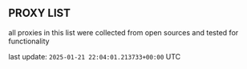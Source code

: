 ## PROXY LIST

all proxies in this list were collected from open sources and tested for functionality

last update: `2025-01-21 22:04:01.213733+00:00` UTC